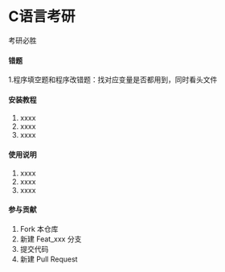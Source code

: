# C语言考研


考研必胜

#### 错题
1.程序填空题和程序改错题：找对应变量是否都用到，同时看头文件



#### 安装教程

1.  xxxx
2.  xxxx
3.  xxxx

#### 使用说明

1.  xxxx
2.  xxxx
3.  xxxx

#### 参与贡献

1.  Fork 本仓库
2.  新建 Feat_xxx 分支
3.  提交代码
4.  新建 Pull Request



